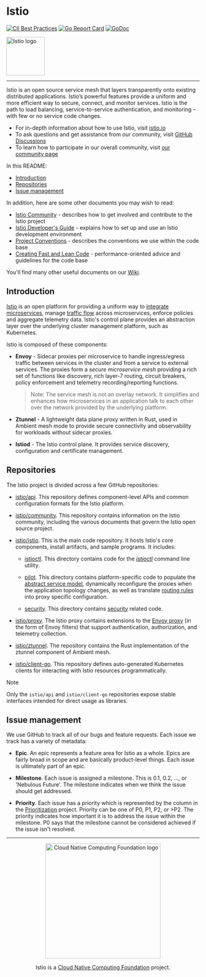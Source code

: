 # Istio

[![CII Best Practices](https://bestpractices.coreinfrastructure.org/projects/1395/badge)](https://bestpractices.coreinfrastructure.org/projects/1395)
[![Go Report Card](https://goreportcard.com/badge/github.com/istio/istio)](https://goreportcard.com/report/github.com/istio/istio)
[![GoDoc](https://godoc.org/istio.io/istio?status.svg)](https://godoc.org/istio.io/istio)

<a href="https://istio.io/">
    <picture>
      <source media="(prefers-color-scheme: dark)" srcset="https://raw.githubusercontent.com/cncf/artwork/refs/heads/main/projects/istio/icon/color/istio-icon-color.svg">
      <source media="(prefers-color-scheme: light)" srcset="https://github.com/istio/istio/raw/master/logo/istio-bluelogo-whitebackground-unframed.svg">
      <img title="Istio" height="100" width="100" alt="Istio logo" src="https://github.com/istio/istio/raw/master/logo/istio-bluelogo-whitebackground-unframed.svg">
    </picture>
</a>

---

Istio is an open source service mesh that layers transparently onto existing distributed applications. Istio’s powerful features provide a uniform and more efficient way to secure, connect, and monitor services. Istio is the path to load balancing, service-to-service authentication, and monitoring – with few or no service code changes.

- For in-depth information about how to use Istio, visit [istio.io](https://istio.io)
- To ask questions and get assistance from our community, visit [GitHub Discussions](https://github.com/istio/istio/discussions)
- To learn how to participate in our overall community, visit [our community page](https://istio.io/about/community)

In this README:

- [Introduction](#introduction)
- [Repositories](#repositories)
- [Issue management](#issue-management)

In addition, here are some other documents you may wish to read:

- [Istio Community](https://github.com/istio/community#istio-community) - describes how to get involved and contribute to the Istio project
- [Istio Developer's Guide](https://github.com/istio/istio/wiki/Preparing-for-Development) - explains how to set up and use an Istio development environment
- [Project Conventions](https://github.com/istio/istio/wiki/Development-Conventions) - describes the conventions we use within the code base
- [Creating Fast and Lean Code](https://github.com/istio/istio/wiki/Writing-Fast-and-Lean-Code) - performance-oriented advice and guidelines for the code base

You'll find many other useful documents on our [Wiki](https://github.com/istio/istio/wiki).

## Introduction

[Istio](https://istio.io/latest/docs/concepts/what-is-istio/) is an open platform for providing a uniform way to [integrate
microservices](https://istio.io/latest/docs/examples/microservices-istio/), manage [traffic flow](https://istio.io/latest/docs/concepts/traffic-management/) across microservices, enforce policies
and aggregate telemetry data. Istio's control plane provides an abstraction
layer over the underlying cluster management platform, such as Kubernetes.

Istio is composed of these components:

- **Envoy** - Sidecar proxies per microservice to handle ingress/egress traffic
   between services in the cluster and from a service to external
   services. The proxies form a _secure microservice mesh_ providing a rich
   set of functions like discovery, rich layer-7 routing, circuit breakers,
   policy enforcement and telemetry recording/reporting
   functions.

  > Note: The service mesh is not an overlay network. It
  > simplifies and enhances how microservices in an application talk to each
  > other over the network provided by the underlying platform.

* **Ztunnel** - A lightweight data plane proxy written in Rust,
    used in Ambient mesh mode to provide secure connectivity and observability for workloads without sidecar proxies.

- **Istiod** - The Istio control plane. It provides service discovery, configuration and certificate management.

## Repositories

The Istio project is divided across a few GitHub repositories:

- [istio/api](https://github.com/istio/api). This repository defines
component-level APIs and common configuration formats for the Istio platform.

- [istio/community](https://github.com/istio/community). This repository contains
information on the Istio community, including the various documents that govern
the Istio open source project.

- [istio/istio](README.md). This is the main code repository. It hosts Istio's
core components, install artifacts, and sample programs. It includes:

    - [istioctl](istioctl/). This directory contains code for the
[_istioctl_](https://istio.io/latest/docs/reference/commands/istioctl/) command line utility.

    - [pilot](pilot/). This directory
contains platform-specific code to populate the
[abstract service model](https://istio.io/docs/concepts/traffic-management/#pilot), dynamically reconfigure the proxies
when the application topology changes, as well as translate
[routing rules](https://istio.io/latest/docs/reference/config/networking/) into proxy specific configuration.

    - [security](security/). This directory contains [security](https://istio.io/latest/docs/concepts/security/) related code.

- [istio/proxy](https://github.com/istio/proxy). The Istio proxy contains
extensions to the [Envoy proxy](https://github.com/envoyproxy/envoy) (in the form of
Envoy filters) that support authentication, authorization, and telemetry collection.

- [istio/ztunnel](https://github.com/istio/ztunnel). The repository contains the Rust implementation of the ztunnel
component of Ambient mesh.

- [istio/client-go](https://github.com/istio/client-go). This repository defines
  auto-generated Kubernetes clients for interacting with Istio resources programmatically.

> [!NOTE]
> Only the `istio/api` and `istio/client-go` repositories expose stable interfaces intended for direct usage as libraries.

## Issue management

We use GitHub to track all of our bugs and feature requests. Each issue we track has a variety of metadata:

- **Epic**. An epic represents a feature area for Istio as a whole. Epics are fairly broad in scope and are basically product-level things.
Each issue is ultimately part of an epic.

- **Milestone**. Each issue is assigned a milestone. This is 0.1, 0.2, ..., or 'Nebulous Future'. The milestone indicates when we
think the issue should get addressed.

- **Priority**. Each issue has a priority which is represented by the column in the [Prioritization](https://github.com/orgs/istio/projects/6) project. Priority can be one of
P0, P1, P2, or >P2. The priority indicates how important it is to address the issue within the milestone. P0 says that the
milestone cannot be considered achieved if the issue isn't resolved.

---

<div align="center">
    <picture>
      <source media="(prefers-color-scheme: dark)" srcset="https://raw.githubusercontent.com/cncf/artwork/refs/heads/main/other/cncf/horizontal/color-whitetext/cncf-color-whitetext.svg">
      <source media="(prefers-color-scheme: light)" srcset="https://raw.githubusercontent.com/cncf/artwork/master/other/cncf/horizontal/color/cncf-color.svg">
      <img width="300" alt="Cloud Native Computing Foundation logo" src="https://raw.githubusercontent.com/cncf/artwork/refs/heads/main/other/cncf/horizontal/color-whitetext/cncf-color-whitetext.svg">
    </picture>
    <p>Istio is a <a href="https://cncf.io">Cloud Native Computing Foundation</a> project.</p>
</div>
